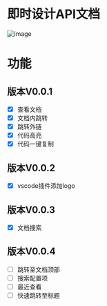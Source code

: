 # 即时设计API文档
![image](https://user-images.githubusercontent.com/39822906/201514721-a803f08e-4f69-49a7-8af6-7eb623501ed1.png)


# 功能
## 版本V0.0.1
- [x]  查看文档
- [x]  文档内跳转
- [x]  跳转外链
- [x]  代码高亮
- [x]  代码一键复制

## 版本V0.0.2
- [x]  vscode插件添加logo

## 版本V0.0.3
- [x]  文档搜索 


## 版本V0.0.4
- [ ]  跳转至文档顶部 
- [ ]  搜索配置项 
- [ ]  最近查看
- [ ]  快速跳转至标题 
